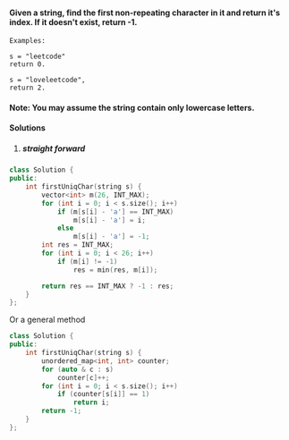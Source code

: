 #### Given a string, find the first non-repeating character in it and return it's index. If it doesn't exist, return -1.

```
Examples:

s = "leetcode"
return 0.

s = "loveleetcode",
return 2.
```

#### Note: You may assume the string contain only lowercase letters. 

#### Solutions

1. ##### straight forward

```c++
class Solution {
public:
    int firstUniqChar(string s) {
        vector<int> m(26, INT_MAX);
        for (int i = 0; i < s.size(); i++)
            if (m[s[i] - 'a'] == INT_MAX)
                m[s[i] - 'a'] = i;
            else
                m[s[i] - 'a'] = -1;
        int res = INT_MAX;
        for (int i = 0; i < 26; i++)
            if (m[i] != -1)
                res = min(res, m[i]);

        return res == INT_MAX ? -1 : res;
    }
};
```

Or a general method

```c++
class Solution {
public:
    int firstUniqChar(string s) {
        unordered_map<int, int> counter;
        for (auto & c : s)
            counter[c]++;
        for (int i = 0; i < s.size(); i++)
            if (counter[s[i]] == 1)
                return i;
        return -1;
    }
};
```